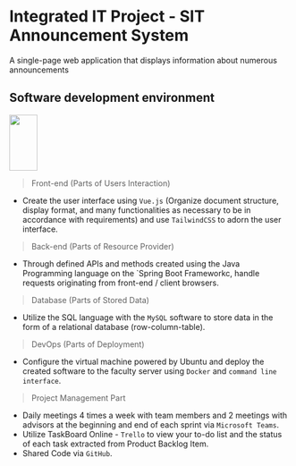 # Integrated IT Project - SIT Announcement System
A single-page web application that displays information about numerous announcements

## Software development environment
<img src="https://static-00.iconduck.com/assets.00/vue-js-icon-2048x1766-btrgkrhi.png" width="50" height="100">

> Front-end (Parts of Users Interaction)
- Create the user interface using `Vue.js` (Organize document structure, display format, and many functionalities as necessary to be in accordance with requirements) and use `TailwindCSS` to adorn the user interface.

> Back-end (Parts of Resource Provider)
- Through defined APIs and methods created using the Java Programming language on the `Spring Boot Frameworkc, handle requests originating from front-end / client browsers.

> Database (Parts of Stored Data)
- Utilize the SQL language with the `MySQL` software to store data in the form of a relational database (row-column-table).

> DevOps (Parts of Deployment)
- Configure the virtual machine powered by Ubuntu and deploy the created software to the faculty server using `Docker` and `command line interface`.

> Project Management Part
- Daily meetings 4 times a week with team members and 2 meetings with advisors at the beginning and end of each sprint via `Microsoft Teams`.
- Utilize TaskBoard Online - `Trello` to view your to-do list and the status of each task extracted from Product Backlog Item.
- Shared Code via `GitHub`.
